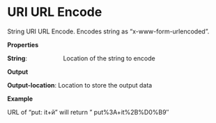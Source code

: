 # URI URL Encode

String URI URL Encode. Encodes string as “x-www-form-urlencoded”.

 **Properties**
 

**String**:                     Location of the string to encode

 **Output**
 

**Output-location**: Location to store the output data

**Example**

URL of “put: it+й” will return ” put%3A+it%2B%D0%B9″